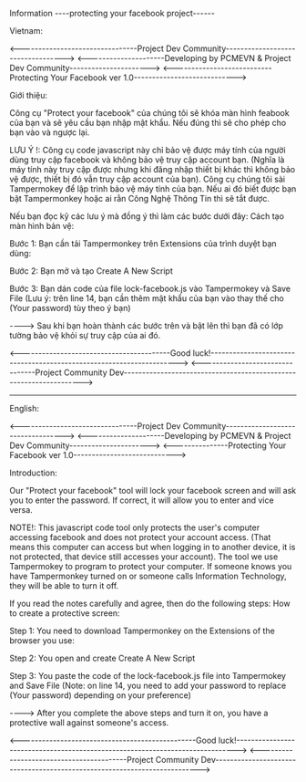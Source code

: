 Information ----protecting your facebook project------

Vietnam:

<--------------------------------Project Dev Community---------------------------------->
<---------------------Developing by PCMEVN & Project Dev Community---------------------->
<---------------------------Protecting Your Facebook ver 1.0---------------------------->


Giới thiệu:

Công cụ "Protect your facebook" của chúng tôi sẽ khóa màn hình feabook của bạn và sẽ yêu cầu bạn nhập mật khẩu. Nếu đúng thì sẽ cho phép cho bạn vào và ngược lại.

LƯU Ý !:
  Công cụ code javascript này chỉ bảo vệ được máy tính của người dùng truy cập facebook và không bảo vệ truy cập account bạn. (Nghĩa là máy tính này truy cập được nhưng khi đăng nhập thiết bị khác thì không bảo vệ được, thiết bị đó vẫn truy cập account của bạn).
  Công cụ chúng tôi sài Tampermokey để lập trình bảo vệ máy tính của bạn. Nếu ai đó biết được bạn bật Tampermonkey hoặc ai rằn Công Nghệ Thông Tin thì sẽ tắt được.
  
Nếu bạn đọc kỹ các lưu ý mà đồng ý thì làm các bước dưới đây:
Cách tạo màn hình bản vệ:

Bước 1: Bạn cần tải Tampermonkey trên Extensions của trình duyệt bạn dùng:

Bước 2: Bạn mở và tạo Create A New Script

Bước 3: Bạn dán code của file lock-facebook.js vào Tampermokey và Save File
(Lưu ý: trên line 14, bạn cần thêm mật khẩu của bạn vào thay thế cho (Your password) tùy theo ý bạn)

----> Sau khi bạn hoàn thành các bước trên và bật lên thì bạn đã có lớp tường bảo vệ khỏi sự truy cập của ai đó.

<-----------------------------------------Good luck!--------------------------------------------------------------------->
<--------------------------------Project Community Dev------------------------------------------------------------------->

--------------------------------------------------------------------------------------------------------------------------------------------------------------------
English:




<--------------------------------Project Dev Community---------------------------------->
<---------------------Developing by PCMEVN & Project Dev Community---------------------->
<---------------Protecting Your Facebook ver 1.0---------------------------->

Introduction:

Our "Protect your facebook" tool will lock your facebook screen and will ask you to enter the password. If correct, it will allow you to enter and vice versa.

NOTE!:
This javascript code tool only protects the user's computer accessing facebook and does not protect your account access. (That means this computer can access but when logging in to another device, it is not protected, that device still accesses your account).
The tool we use Tampermokey to program to protect your computer. If someone knows you have Tampermonkey turned on or someone calls Information Technology, they will be able to turn it off.

If you read the notes carefully and agree, then do the following steps:
How to create a protective screen:

Step 1: You need to download Tampermonkey on the Extensions of the browser you use:

Step 2: You open and create Create A New Script

Step 3: You paste the code of the lock-facebook.js file into Tampermokey and Save File
(Note: on line 14, you need to add your password to replace (Your password) depending on your preference)

----> After you complete the above steps and turn it on, you have a protective wall against someone's access.

<------------------------------------------------Good luck!------------------------------------------------------------------------------>
<-----------------------------------------Project Community Dev-------------------------------------------------------------------------->
